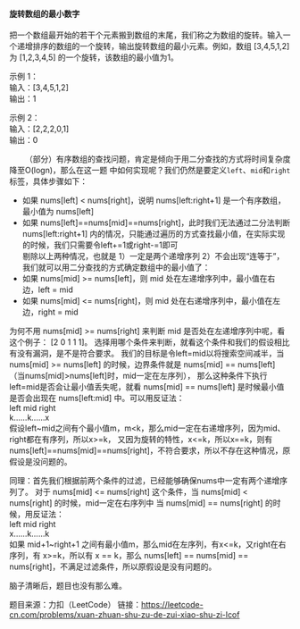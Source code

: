 #### 旋转数组的最小数字

把一个数组最开始的若干个元素搬到数组的末尾，我们称之为数组的旋转。输入一个递增排序的数组的一个旋转，输出旋转数组的最小元素。例如，数组 [3,4,5,1,2] 为 [1,2,3,4,5] 的一个旋转，该数组的最小值为1。  

示例 1：  
输入：[3,4,5,1,2]  
输出：1  

示例 2：  
输入：[2,2,2,0,1]  
输出：0  

&emsp;&emsp;（部分）有序数组的查找问题，肯定是倾向于用二分查找的方式将时间复杂度降至O(logn)，那么在这一题
中如何实现呢？我们仍然是要定义`left`、`mid`和`right`标签，具体步骤如下：  
- 如果 nums[left] < nums[right]，说明 nums[left:right+1] 是一个有序数组，最小值为 nums[left]  
- 如果 nums[left]==nums[mid]==nums[right]，此时我们无法通过二分法判断 nums[left:right+1] 内的情况，只能通过遍历的方式查找最小值，在实际实现的时候，我们只需要令left+=1或right-=1即可  
剔除以上两种情况，也就是 1）一定是两个递增序列  2）不会出现“连等于”，我们就可以用二分查找的方式确定数组中的最小值了：  
- 如果 nums[mid] >= nums[left]，则 mid 处在左递增序列中，最小值在右边，left = mid
- 如果 nums[mid] <= nums[right]，则 mid 处在右递增序列中，最小值在左边，right = mid

为何不用 nums[mid] >= nums[right] 来判断 mid 是否处在左递增序列中呢，看这个例子： [2 0 1 1 1]。
选择用哪个条件来判断，就看这个条件和我们的假设相比有没有漏洞，是不是符合要求。
我们的目标是令left=mid以将搜索空间减半，当 nums[mid] >= nums[left] 的时候，边界条件就是 nums[mid] == nums[left]（当nums[mid]>nums[left]时，mid一定在左序列），
那么这种条件下执行left=mid是否会让最小值丢失呢，就看 nums[mid] == nums[left] 是时候最小值是否会出现在 nums[left:mid] 中。可以用反证法：  
left   mid    right    
k......k......x  
假设left\~mid之间有个最小值m，m<k，那么mid一定在右递增序列，因为mid、right都在有序列，所以x>=k，
又因为旋转的特性，x<=k，所以x==k，则有 nums[left]==nums[mid]==nums[right]，不符合要求，所以不存在这种情况，原假设是没问题的。


同理：首先我们根据前两个条件的过滤，已经能够确保nums中一定有两个递增序列了。
对于 nums[mid] <= nums[right] 这个条件，当 nums[mid] < nums[right] 的时候，mid一定在右序列中
当 nums[mid] == nums[right] 的时候，用反证法：  
left   mid    right  
x......k......k  
如果 mid+1\~right+1 之间有最小值m，那么mid在左序列，有x<=k，又right在右序列，有 x>=k，所以有 x == k，那么
nums[left] == nums[mid] == nums[right]，不满足过滤条件，所以原假设是没有问题的。

脑子清晰后，题目也没有那么难。

题目来源：力扣（LeetCode）
链接：https://leetcode-cn.com/problems/xuan-zhuan-shu-zu-de-zui-xiao-shu-zi-lcof
